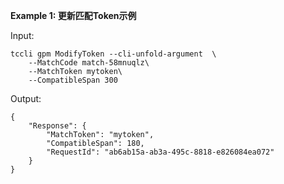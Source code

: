 **Example 1: 更新匹配Token示例**



Input: 

```
tccli gpm ModifyToken --cli-unfold-argument  \
    --MatchCode match-58mnuqlz\
    --MatchToken mytoken\
    --CompatibleSpan 300
```

Output: 
```
{
    "Response": {
        "MatchToken": "mytoken",
        "CompatibleSpan": 180,
        "RequestId": "ab6ab15a-ab3a-495c-8818-e826084ea072"
    }
}
```


